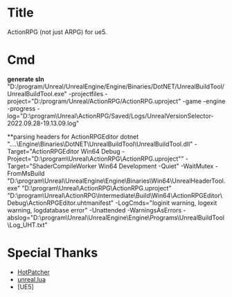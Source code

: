 # Title
ActionRPG (not just ARPG) for ue5.

# Cmd

**generate sln**
"D:/program/Unreal/UnrealEngine/Engine/Binaries/DotNET/UnrealBuildTool/UnrealBuildTool.exe"  -projectfiles -project="D:/program/Unreal/ActionRPG/ActionRPG.uproject" -game -engine -progress -log="D:\program\Unreal\ActionRPG/Saved/Logs/UnrealVersionSelector-2022.09.28-19.13.09.log"

**parsing headers for ActionRPGEditor
dotnet  "..\..\Engine\Binaries\DotNET\UnrealBuildTool\UnrealBuildTool.dll" -Target="ActionRPGEditor Win64 Debug -Project=\"D:\program\Unreal\ActionRPG\ActionRPG.uproject\"" -Target="ShaderCompileWorker Win64 Development -Quiet" -WaitMutex -FromMsBuild
"D:\program\Unreal\UnrealEngine\Engine\Binaries\Win64\UnrealHeaderTool.exe" "D:\program\Unreal\ActionRPG\ActionRPG.uproject" "D:\program\Unreal\ActionRPG\Intermediate\Build\Win64\ActionRPGEditor\Debug\ActionRPGEditor.uhtmanifest" -LogCmds="loginit warning, logexit warning, logdatabase error" -Unattended -WarningsAsErrors -abslog="D:\program\Unreal\UnrealEngine\Engine\Programs\UnrealBuildTool\Log_UHT.txt"

# Special Thanks
- [HotPatcher](https://github.com/hxhb/HotPatcher.git)
- [unreal.lua](https://github.com/asqbtcupid/unreal.lua.git)
- [UE5]
